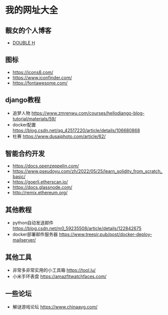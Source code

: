 # 我的网址大全
## 靓女的个人博客
- [DOUBLE H](http://hh.daocat.digital/)


## 图标
- https://icons8.com/
- https://www.iconfinder.com/
- https://fontawesome.com/


## django教程
- 追梦人物 https://www.zmrenwu.com/courses/hellodjango-blog-tutorial/materials/59/
- docker配置 https://blog.csdn.net/qq_42517220/article/details/106680868
- 杜赛 https://www.dusaiphoto.com/article/62/


## 智能合约开发
- https://docs.openzeppelin.com/
- https://www.pseudoyu.com/zh/2022/05/25/learn_solidity_from_scratch_basic/
- https://goerli.etherscan.io/
- https://docs.glassnode.com/
- http://remix.ethereum.org/


## 其他教程
- python自动发送邮件 https://blog.csdn.net/m0_59235508/article/details/122842675 
- docker部署邮件服务器 https://www.treesir.pub/post/docker-deploy-mailserver/
  

## 其他工具
- 非常多非常实用的小工具箱 https://tool.lu/
- 小米手环表盘 https://amazfitwatchfaces.com/

## 一些论坛
- 解谜游戏论坛 https://www.chinaavg.com/
